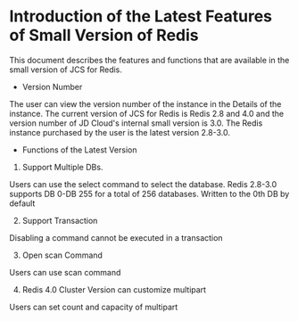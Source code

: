# Introduction of the Latest Features of Small Version of Redis

This document describes the features and functions that are available in the small version of JCS for Redis.

- Version Number

The user can view the version number of the instance in the Details of the instance. The current version of JCS for Redis is Redis 2.8 and 4.0 and the version number of JD Cloud's internal small version is 3.0. The Redis instance purchased by the user is the latest version 2.8-3.0.

- Functions of the Latest Version

1. Support Multiple DBs.

Users can use the select command to select the database. Redis 2.8-3.0 supports DB 0-DB 255 for a total of 256 databases. Written to the 0th DB by default

2. Support Transaction

Disabling a command cannot be executed in a transaction

3. Open scan Command

Users can use scan command

4. Redis 4.0 Cluster Version can customize multipart

Users can set count and capacity of multipart

